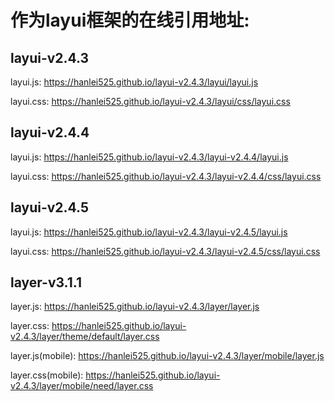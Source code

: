 # 作为layui框架的在线引用地址:

## layui-v2.4.3

layui.js:  https://hanlei525.github.io/layui-v2.4.3/layui/layui.js

layui.css:  https://hanlei525.github.io/layui-v2.4.3/layui/css/layui.css

## layui-v2.4.4

layui.js:  https://hanlei525.github.io/layui-v2.4.3/layui-v2.4.4/layui.js

layui.css:  https://hanlei525.github.io/layui-v2.4.3/layui-v2.4.4/css/layui.css

## layui-v2.4.5

layui.js:  https://hanlei525.github.io/layui-v2.4.3/layui-v2.4.5/layui.js

layui.css:  https://hanlei525.github.io/layui-v2.4.3/layui-v2.4.5/css/layui.css

## layer-v3.1.1

layer.js:  https://hanlei525.github.io/layui-v2.4.3/layer/layer.js

layer.css:  https://hanlei525.github.io/layui-v2.4.3/layer/theme/default/layer.css

layer.js(mobile):  https://hanlei525.github.io/layui-v2.4.3/layer/mobile/layer.js

layer.css(mobile):  https://hanlei525.github.io/layui-v2.4.3/layer/mobile/need/layer.css
      
